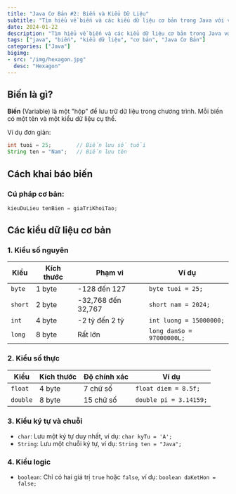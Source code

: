 ```yaml
---
title: "Java Cơ Bản #2: Biến và Kiểu Dữ Liệu"
subtitle: "Tìm hiểu về biến và các kiểu dữ liệu cơ bản trong Java với ví dụ thực tế"
date: 2024-01-22
description: "Tìm hiểu về biến và các kiểu dữ liệu cơ bản trong Java với ví dụ thực tế"
tags: ["java", "biến", "kiểu dữ liệu", "cơ bản", "Java Cơ Bản"]
categories: ["Java"]
bigimg:
- src: "/img/hexagon.jpg"
  desc: "Hexagon"
---
```


## Biến là gì?

**Biến** (Variable) là một "hộp" để lưu trữ dữ liệu trong chương trình. Mỗi biến có một tên và một kiểu dữ liệu cụ thể.

Ví dụ đơn giản:
```java
int tuoi = 25;        // Biến lưu số tuổi
String ten = "Nam";   // Biến lưu tên
```

## Cách khai báo biến

### Cú pháp cơ bản:
```java
kieuDuLieu tenBien = giaTriKhoiTao;
```

## Các kiểu dữ liệu cơ bản

### 1. Kiểu số nguyên

| Kiểu | Kích thước | Phạm vi | Ví dụ |
|------|------------|---------|-------|
| `byte` | 1 byte | -128 đến 127 | `byte tuoi = 25;` |
| `short` | 2 byte | -32,768 đến 32,767 | `short nam = 2024;` |
| `int` | 4 byte | -2 tỷ đến 2 tỷ | `int luong = 15000000;` |
| `long` | 8 byte | Rất lớn | `long danSo = 97000000L;` |

### 2. Kiểu số thực

| Kiểu | Kích thước | Độ chính xác | Ví dụ |
|------|------------|--------------|-------|
| `float` | 4 byte | 7 chữ số | `float diem = 8.5f;` |
| `double` | 8 byte | 15 chữ số | `double pi = 3.14159;` |

### 3. Kiểu ký tự và chuỗi

- `char`: Lưu một ký tự duy nhất, ví dụ: `char kyTu = 'A';`
- `String`: Lưu một chuỗi ký tự, ví dụ: `String ten = "Java";`

### 4. Kiểu logic

- `boolean`: Chỉ có hai giá trị `true` hoặc `false`, ví dụ: `boolean daKetHon = false;`
